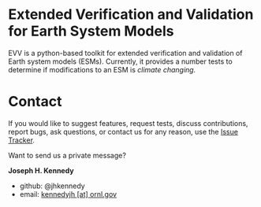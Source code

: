   Extended Verification and Validation for Earth System Models
===============================================================================

EVV is a python-based toolkit for extended verification and validation of Earth
system models (ESMs). Currently, it provides a number tests to determine if
modifications to an ESM is *climate changing.*  
  
  
  Contact
===========

If you would like to suggest features, request tests, discuss contributions,
report bugs, ask questions, or contact us for any reason, use the
[Issue Tracker](https://github.com/LIVVkit/evv4esm/issues).

Want to send us a private message?

**Joseph H. Kennedy** 
* github: @jhkennedy
* email: <a href="mailto:kennedyjh@ornl.gov">kennedyjh [at] ornl.gov</a>
